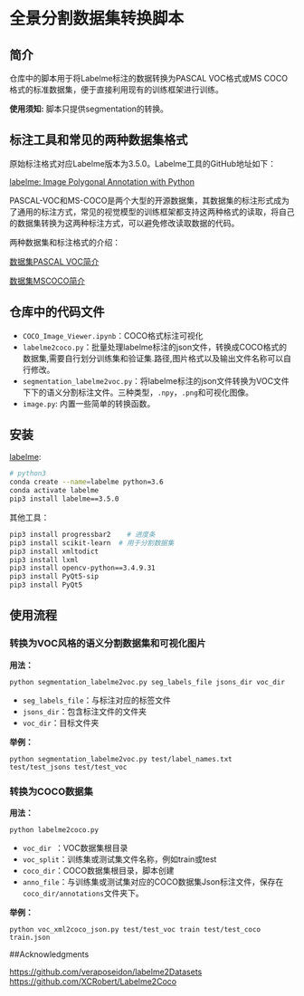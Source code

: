 # 全景分割数据集转换脚本

## 简介

仓库中的脚本用于将Labelme标注的数据转换为PASCAL VOC格式或MS COCO格式的标准数据集，便于直接利用现有的训练框架进行训练。

**使用须知:** 脚本只提供segmentation的转换。

## 标注工具和常见的两种数据集格式

原始标注格式对应Labelme版本为3.5.0。Labelme工具的GitHub地址如下：

[labelme: Image Polygonal Annotation with Python](https://github.com/wkentaro/labelme)

PASCAL-VOC和MS-COCO是两个大型的开源数据集，其数据集的标注形式成为了通用的标注方式，常见的视觉模型的训练框架都支持这两种格式的读取，将自己的数据集转换为这两种标注方式，可以避免修改读取数据的代码。

两种数据集和标注格式的介绍：

[数据集PASCAL VOC简介](https://arleyzhang.github.io/articles/1dc20586/)

[数据集MSCOCO简介](https://arleyzhang.github.io/articles/e5b86f16/)

## 仓库中的代码文件

- `COCO_Image_Viewer.ipynb`：COCO格式标注可视化
- `labelme2coco.py`：批量处理labelme标注的json文件，转换成COCO格式的数据集,需要自行划分训练集和验证集.路径,图片格式以及输出文件名称可以自行修改。
- `segmentation_labelme2voc.py`：将labelme标注的json文件转换为VOC文件下下的语义分割标注文件。三种类型，`.npy`，`.png`和可视化图像。
- `image.py`: 内置一些简单的转换函数。

## 安装

[labelme](https://github.com/wkentaro/labelme):

```bash
# python3
conda create --name=labelme python=3.6
conda activate labelme
pip3 install labelme==3.5.0
```

其他工具：

```bash
pip3 install progressbar2    # 进度条
pip3 install scikit-learn  # 用于分割数据集 
pip3 install xmltodict
pip3 install lxml
pip3 install opencv-python==3.4.9.31
pip3 install PyQt5-sip
pip3 install PyQt5
```

## 使用流程

### 转换为VOC风格的语义分割数据集和可视化图片

**用法：**

`python segmentation_labelme2voc.py seg_labels_file jsons_dir voc_dir`

- `seg_labels_file`：与标注对应的标签文件
- `jsons_dir`：包含标注文件的文件夹
- `voc_dir`：目标文件夹

**举例：**

`python segmentation_labelme2voc.py test/label_names.txt test/test_jsons test/test_voc`

### 转换为COCO数据集

**用法：**

`python labelme2coco.py`

- `voc_dir `：VOC数据集根目录
- `voc_split`：训练集或测试集文件名称，例如train或test
- `coco_dir`：COCO数据集根目录，脚本创建
- `anno_file`：与训练集或测试集对应的COCO数据集Json标注文件，保存在 `coco_dir/annotations`文件夹下。

**举例：**

`python voc_xml2coco_json.py test/test_voc train test/test_coco train.json`

##Acknowledgments

https://github.com/veraposeidon/labelme2Datasets
https://github.com/XCRobert/Labelme2Coco
